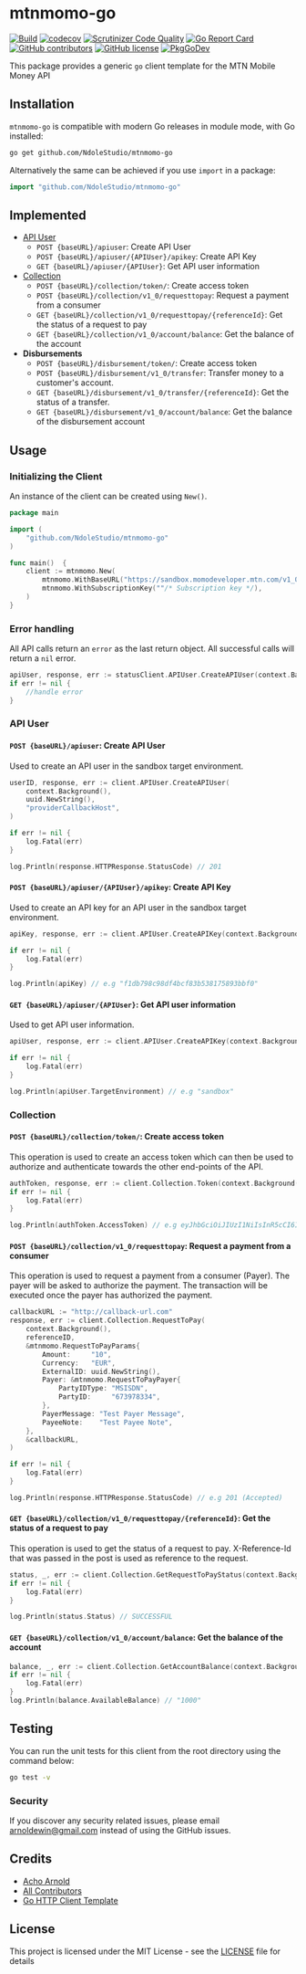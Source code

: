 # mtnmomo-go

[![Build](https://github.com/NdoleStudio/mtnmomo-go/actions/workflows/main.yml/badge.svg)](https://github.com/NdoleStudio/mtnmomo-go/actions/workflows/main.yml)
[![codecov](https://codecov.io/gh/NdoleStudio/mtnmomo-go/branch/main/graph/badge.svg)](https://codecov.io/gh/NdoleStudio/mtnmomo-go)
[![Scrutinizer Code Quality](https://scrutinizer-ci.com/g/NdoleStudio/mtnmomo-go/badges/quality-score.png?b=main)](https://scrutinizer-ci.com/g/NdoleStudio/mtnmomo-go/?branch=main)
[![Go Report Card](https://goreportcard.com/badge/github.com/NdoleStudio/mtnmomo-go)](https://goreportcard.com/report/github.com/NdoleStudio/mtnmomo-go)
[![GitHub contributors](https://img.shields.io/github/contributors/NdoleStudio/mtnmomo-go)](https://github.com/NdoleStudio/mtnmomo-go/graphs/contributors)
[![GitHub license](https://img.shields.io/github/license/NdoleStudio/mtnmomo-go?color=brightgreen)](https://github.com/NdoleStudio/mtnmomo-go/blob/master/LICENSE)
[![PkgGoDev](https://pkg.go.dev/badge/github.com/NdoleStudio/mtnmomo-go)](https://pkg.go.dev/github.com/NdoleStudio/mtnmomo-go)


This package provides a generic `go` client template for the MTN Mobile Money API

## Installation

`mtnmomo-go` is compatible with modern Go releases in module mode, with Go installed:

```bash
go get github.com/NdoleStudio/mtnmomo-go
```

Alternatively the same can be achieved if you use `import` in a package:

```go
import "github.com/NdoleStudio/mtnmomo-go"
```


## Implemented

- [API User](#api-user)
  - `POST {baseURL}/apiuser`: Create API User
  - `POST {baseURL}/apiuser/{APIUser}/apikey`: Create API Key
  - `GET {baseURL}/apiuser/{APIUser}`: Get API user information
- [Collection](#collection)
  - `POST {baseURL}/collection/token/`: Create access token
  - `POST {baseURL}/collection/v1_0/requesttopay`: Request a payment from a consumer
  - `GET {baseURL}/collection/v1_0/requesttopay/{referenceId}`: Get the status of a request to pay
  - `GET {baseURL}/collection/v1_0/account/balance`: Get the balance of the account
- **Disbursements**
  - `POST {baseURL}/disbursement/token/`: Create access token
  - `POST {baseURL}/disbursement/v1_0/transfer`: Transfer money to a customer's account.
  - `GET {baseURL}/disbursement/v1_0/transfer/{referenceId}`: Get the status of a transfer.
  - `GET {baseURL}/disbursement/v1_0/account/balance`: Get the balance of the disbursement account

## Usage

### Initializing the Client

An instance of the client can be created using `New()`.

```go
package main

import (
    "github.com/NdoleStudio/mtnmomo-go"
)

func main()  {
    client := mtnmomo.New(
        mtnmomo.WithBaseURL("https://sandbox.momodeveloper.mtn.com/v1_0"),
        mtnmomo.WithSubscriptionKey(""/* Subscription key */),
    )
}
```

### Error handling

All API calls return an `error` as the last return object. All successful calls will return a `nil` error.

```go
apiUser, response, err := statusClient.APIUser.CreateAPIUser(context.Background())
if err != nil {
    //handle error
}
```

### API User

#### `POST {baseURL}/apiuser`: Create API User

Used to create an API user in the sandbox target environment.

```go
userID, response, err := client.APIUser.CreateAPIUser(
	context.Background(),
	uuid.NewString(),
	"providerCallbackHost",
)

if err != nil {
    log.Fatal(err)
}

log.Println(response.HTTPResponse.StatusCode) // 201
```

#### `POST {baseURL}/apiuser/{APIUser}/apikey`: Create API Key

Used to create an API key for an API user in the sandbox target environment.

```go
apiKey, response, err := client.APIUser.CreateAPIKey(context.Background(), "userID")

if err != nil {
    log.Fatal(err)
}

log.Println(apiKey) // e.g "f1db798c98df4bcf83b538175893bbf0"
```

#### `GET {baseURL}/apiuser/{APIUser}`: Get API user information

Used to get API user information.

```go
apiUser, response, err := client.APIUser.CreateAPIKey(context.Background(), "userID")

if err != nil {
    log.Fatal(err)
}

log.Println(apiUser.TargetEnvironment) // e.g "sandbox"
```

### Collection

#### `POST {baseURL}/collection/token/`: Create access token

This operation is used to create an access token which can then be used to authorize and authenticate towards the other end-points of the API.

```go
authToken, response, err := client.Collection.Token(context.Background())
if err != nil {
	log.Fatal(err)
}

log.Println(authToken.AccessToken) // e.g eyJhbGciOiJIUzI1NiIsInR5cCI6IkpXVCJ9....
```

#### `POST {baseURL}/collection/v1_0/requesttopay`: Request a payment from a consumer

This operation is used to request a payment from a consumer (Payer). The payer will be asked to authorize the payment. The transaction will be executed once the payer has authorized the payment.

```go
callbackURL := "http://callback-url.com"
response, err := client.Collection.RequestToPay(
	context.Background(),
	referenceID,
	&mtnmomo.RequestToPayParams{
		Amount:     "10",
		Currency:   "EUR",
		ExternalID: uuid.NewString(),
		Payer: &mtnmomo.RequestToPayPayer{
			PartyIDType: "MSISDN",
			PartyID:     "673978334",
		},
		PayerMessage: "Test Payer Message",
		PayeeNote:    "Test Payee Note",
	},
	&callbackURL,
)

if err != nil {
    log.Fatal(err)
}

log.Println(response.HTTPResponse.StatusCode) // e.g 201 (Accepted)
```

#### `GET {baseURL}/collection/v1_0/requesttopay/{referenceId}`: Get the status of a request to pay

This operation is used to get the status of a request to pay. X-Reference-Id that was passed in the post is used as reference to the request.

```go
status, _, err := client.Collection.GetRequestToPayStatus(context.Background(), referenceID)
if err != nil {
	log.Fatal(err)
}

log.Println(status.Status) // SUCCESSFUL
```

#### `GET {baseURL}/collection/v1_0/account/balance`: Get the balance of the account

```go
balance, _, err := client.Collection.GetAccountBalance(context.Background())
if err != nil {
    log.Fatal(err)
}
log.Println(balance.AvailableBalance) // "1000"
```

## Testing

You can run the unit tests for this client from the root directory using the command below:

```bash
go test -v
```

### Security

If you discover any security related issues, please email arnoldewin@gmail.com instead of using the GitHub issues.

## Credits

- [Acho Arnold](https://github.com/achoarnold)
- [All Contributors](../../contributors)
- [Go HTTP Client Template](https://github.com/NdoleStudio/go-http-client)


## License

This project is licensed under the MIT License - see the [LICENSE](LICENSE) file for details
